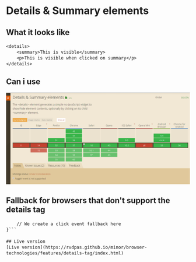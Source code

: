 # Details & Summary elements

## What it looks like
```
<details>
    <summary>This is visible</summary>
    <p>This is visible when clicked on summary</p>
</details>
```

## Can i use
![Details & Summary elements](https://github.com/rvdpas/browser-technologies/blob/master/feature-detection/details-tag/details.png)

## Fallback for browsers that don't support the details tag
```if (!('open' in document.createElement('details'))) {
    // We create a click event fallback here
}```

## Live version
[Live version](https://rvdpas.github.io/minor/browser-technologies/features/details-tag/index.html)

